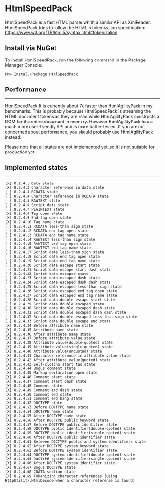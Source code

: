 # HtmlSpeedPack
HtmlSpeedPack is a fast HTML parser whith a similar API as XmlReader. HtmlSpeedPack tries to follow the HTML 5 tokenization specification:
https://www.w3.org/TR/html5/syntax.html#tokenization

## Install via NuGet
To install HtmlSpeedPack, run the following command in the Package Manager Console:

```cmd
PM> Install-Package HtmlSpeedPack
```

## Performance
-----------
HtmlSpeedPack It is currently about 7x faster than HtmlAgilityPack in my benchmarks. This is probably because HtmlSpeedPack is streaming the HTML document tokens as they are read while HtmlAgilityPack constructs a DOM for the entire document in memory. However HtmlAgilityPack has a much more user-friendly API and is more battle-tested. If you are not concerned about performance, you should probably use HtmlAgilityPack instead.

Please note that all states are not implemented yet, so it is not sutiable for production yet.

## Implemented states
------------------
```
[X] 8.2.4.1 Data state
[X] 8.2.4.2 Character reference in data state
[ ] 8.2.4.3 RCDATA state
[ ] 8.2.4.4 Character reference in RCDATA state
[ ] 8.2.4.5 RAWTEXT state
[ ] 8.2.4.6 Script data state
[ ] 8.2.4.7 PLAINTEXT state
[X] 8.2.4.8 Tag open state
[X] 8.2.4.9 End tag open state
[X] 8.2.4.10 Tag name state
[ ] 8.2.4.11 RCDATA less-than sign state
[ ] 8.2.4.12 RCDATA end tag open state
[ ] 8.2.4.13 RCDATA end tag name state
[ ] 8.2.4.14 RAWTEXT less-than sign state
[ ] 8.2.4.15 RAWTEXT end tag open state
[ ] 8.2.4.16 RAWTEXT end tag name state
[ ] 8.2.4.17 Script data less-than sign state
[ ] 8.2.4.18 Script data end tag open state
[ ] 8.2.4.19 Script data end tag name state
[ ] 8.2.4.20 Script data escape start state
[ ] 8.2.4.21 Script data escape start dash state
[ ] 8.2.4.22 Script data escaped state
[ ] 8.2.4.23 Script data escaped dash state
[ ] 8.2.4.24 Script data escaped dash dash state
[ ] 8.2.4.25 Script data escaped less-than sign state
[ ] 8.2.4.26 Script data escaped end tag open state
[ ] 8.2.4.27 Script data escaped end tag name state
[ ] 8.2.4.28 Script data double escape start state
[ ] 8.2.4.29 Script data double escaped state
[ ] 8.2.4.30 Script data double escaped dash state
[ ] 8.2.4.31 Script data double escaped dash dash state
[ ] 8.2.4.32 Script data double escaped less-than sign state
[ ] 8.2.4.33 Script data double escape end state
[X] 8.2.4.34 Before attribute name state
[X] 8.2.4.35 Attribute name state
[X] 8.2.4.36 After attribute name state
[X] 8.2.4.37 Before attribute value state
[X] 8.2.4.38 Attribute value(double-quoted) state
[X] 8.2.4.39 Attribute value(single-quoted) state
[X] 8.2.4.40 Attribute value(unquoted) state
[X] 8.2.4.41 Character reference in attribute value state
[X] 8.2.4.42 After attribute value(quoted) state
[X] 8.2.4.43 Self-closing start tag state
[X] 8.2.4.44 Bogus comment state
[X] 8.2.4.45 Markup declaration open state
[X] 8.2.4.46 Comment start state
[X] 8.2.4.47 Comment start dash state
[X] 8.2.4.48 Comment state
[X] 8.2.4.49 Comment end dash state
[X] 8.2.4.50 Comment end state
[X] 8.2.4.51 Comment end bang state
[X] 8.2.4.52 DOCTYPE state
[X] 8.2.4.53 Before DOCTYPE name state
[X] 8.2.4.54 DOCTYPE name state
[X] 8.2.4.55 After DOCTYPE name state
[X] 8.2.4.56 After DOCTYPE public keyword state
[X] 8.2.4.57 Before DOCTYPE public identifier state
[X] 8.2.4.58 DOCTYPE public identifier(double-quoted) state
[X] 8.2.4.59 DOCTYPE public identifier(single-quoted) state
[X] 8.2.4.60 After DOCTYPE public identifier state
[X] 8.2.4.61 Between DOCTYPE public and system identifiers state
[X] 8.2.4.62 After DOCTYPE system keyword state
[X] 8.2.4.63 Before DOCTYPE system identifier state
[X] 8.2.4.64 DOCTYPE system identifier(double-quoted) state
[X] 8.2.4.65 DOCTYPE system identifier(single-quoted) state
[X] 8.2.4.66 After DOCTYPE system identifier state
[X] 8.2.4.67 Bogus DOCTYPE state
[X] 8.2.4.68 CDATA section state
[/] 8.2.4.69 Tokenizing character references (Using HttpUtility.HtmlDecode when a character reference is found)
```